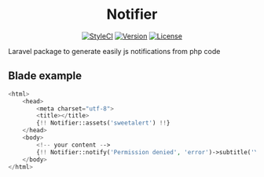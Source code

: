 <h1 align="center">Notifier</h1>

<p align="center">
    <a href="https://styleci.io/repos/97416845"><img src="https://styleci.io/repos/97416845/shield?style=flat&branch=master" alt="StyleCI"></a>
    <a href="https://github.com/24aitor/Notifier/releases"><img src="https://poser.pugx.org/aitor24/notifier/v/stable.svg" alt="Version"></a>
    <a href="https://raw.githubusercontent.com/24aitor/Notifier/master/LICENSE"><img src="https://poser.pugx.org/aitor24/notifier/license.svg" alt="License"></a>
</p>

Laravel package to generate easily js notifications from php code

## Blade example

```php
<html>
    <head>
        <meta charset="utf-8">
        <title></title>
        {!! Notifier::assets('sweetalert') !!}
    </head>
    <body>
        <!-- your content -->
        {!! Notifier::notify('Permission denied', 'error')->subtitle('You have not access to this site!') !!}
    </body>
</html>
```
